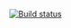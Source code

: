 [![Build status](https://ci.appveyor.com/api/projects/status/qkiv84ho8eof9g06?svg=true)](https://ci.appveyor.com/project/OGsplendid/clean-functions)
